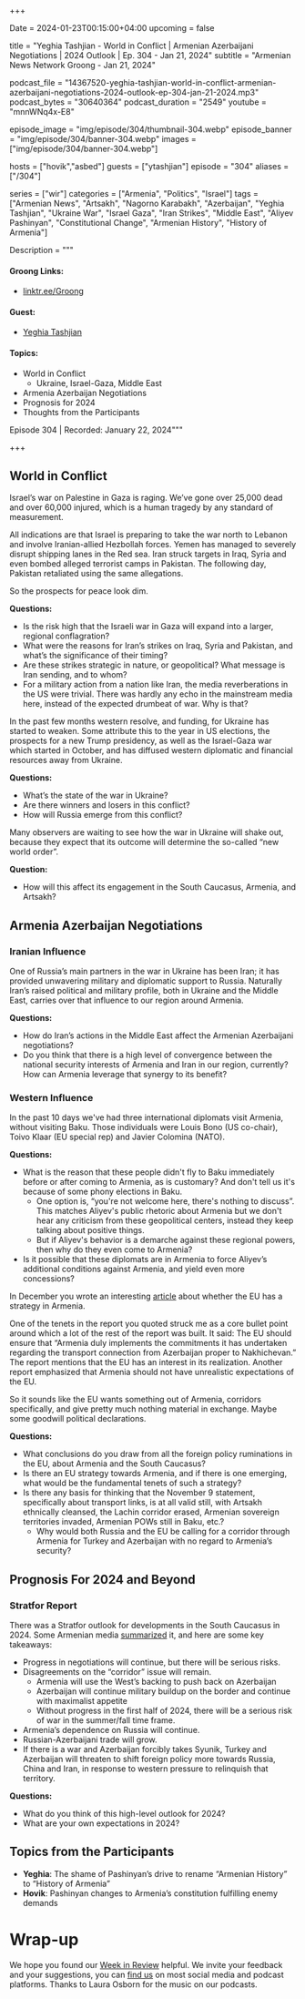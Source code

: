 +++

Date = 2024-01-23T00:15:00+04:00
upcoming = false


title = "Yeghia Tashjian - World in Conflict | Armenian Azerbaijani Negotiations | 2024 Outlook | Ep. 304 - Jan 21, 2024"
subtitle = "Armenian News Network Groong - Jan 21, 2024"

podcast_file = "14367520-yeghia-tashjian-world-in-conflict-armenian-azerbaijani-negotiations-2024-outlook-ep-304-jan-21-2024.mp3"
podcast_bytes = "30640364"
podcast_duration = "2549"
youtube = "mnnWNq4x-E8"

episode_image = "img/episode/304/thumbnail-304.webp"
episode_banner = "img/episode/304/banner-304.webp"
images = ["img/episode/304/banner-304.webp"]

hosts = ["hovik","asbed"]
guests = ["ytashjian"]
episode = "304"
aliases = ["/304"]

series = ["wir"]
categories = ["Armenia", "Politics", "Israel"]
tags = ["Armenian News", "Artsakh", "Nagorno Karabakh", "Azerbaijan", "Yeghia Tashjian", "Ukraine War", "Israel Gaza", "Iran Strikes", "Middle East", "Aliyev Pashinyan", "Constitutional Change", "Armenian History", "History of Armenia"]

Description = """

#### Groong Links:
* [linktr.ee/Groong](https://linktr.ee/groong)

#### Guest:
* [Yeghia Tashjian](/guest/ytashjian)

#### Topics:
* World in Conflict
    * Ukraine, Israel-Gaza, Middle East
* Armenia Azerbaijan Negotiations
* Prognosis for 2024
* Thoughts from the Participants


Episode 304 | Recorded: January 22, 2024"""

+++

## World in Conflict

Israel’s war on Palestine in Gaza is raging. We’ve gone over 25,000 dead and over 60,000 injured, which is a human tragedy by any standard of measurement.

All indications are that Israel is preparing to take the war north to Lebanon and involve Iranian-allied Hezbollah forces. Yemen has managed to severely disrupt shipping lanes in the Red sea. Iran struck targets in Iraq, Syria and even bombed alleged terrorist camps in Pakistan. The following day, Pakistan retaliated using the same allegations.

So the prospects for peace look dim.

**Questions:**
* Is the risk high that the Israeli war in Gaza will expand into a larger, regional conflagration?
* What were the reasons for Iran’s strikes on Iraq, Syria and Pakistan, and what’s the significance of their timing?
* Are these strikes strategic in nature, or geopolitical? What message is Iran sending, and to whom?
* For a military action from a nation like Iran, the media reverberations in the US were trivial. There was hardly any echo in the mainstream media here, instead of the expected drumbeat of war. Why is that?

In the past few months western resolve, and funding, for Ukraine has started to weaken. Some attribute this to the year in US elections, the prospects for a new Trump presidency, as well as the Israel-Gaza war which started in October, and has diffused western diplomatic and financial resources away from Ukraine.

**Questions:**
* What’s the state of the war in Ukraine?
* Are there winners and losers in this conflict?
* How will Russia emerge from this conflict?

Many observers are waiting to see how the war in Ukraine will shake out, because they expect that its outcome will determine the so-called “new world order”.

**Question:**
* How will this affect its engagement in the South Caucasus, Armenia, and Artsakh?


## Armenia Azerbaijan Negotiations


### Iranian Influence

One of Russia’s main partners in the war in Ukraine has been Iran; it has provided unwavering military and diplomatic support to Russia. Naturally Iran’s raised political and military profile, both in Ukraine and the Middle East, carries over that influence to our region around Armenia.

**Questions:**
* How do Iran’s actions in the Middle East affect the Armenian Azerbaijani negotiations?
* Do you think that there is a high level of convergence between the national security interests of Armenia and Iran in our region, currently? How can Armenia leverage that synergy to its benefit?


### Western Influence

In the past 10 days we've had three international diplomats visit Armenia, without visiting Baku. Those individuals were Louis Bono (US co-chair), Toivo Klaar (EU special rep) and Javier Colomina (NATO).

**Questions:**
* What is the reason that these people didn't fly to Baku immediately before or after coming to Armenia, as is customary? And don't tell us it's because of some phony elections in Baku.
    * One option is, “you're not welcome here, there's nothing to discuss”. This matches Aliyev's public rhetoric about Armenia but we don't hear any criticism from these geopolitical centers, instead they keep talking about positive things.
    * But if Aliyev's behavior is a demarche against these regional powers, then why do they even come to Armenia?
* Is it possible that these diplomats are in Armenia to force Aliyev’s additional conditions against Armenia, and yield even more concessions?

In December you wrote an interesting [article](https://armenianweekly.com/2023/12/13/does-the-eu-have-any-strategy-in-the-south-caucasus/) about whether the EU has a strategy in Armenia.

One of the tenets in the report you quoted struck me as a core bullet point around which a lot of the rest of the report was built. It said: The EU should ensure that “Armenia duly implements the commitments it has undertaken regarding the transport connection from Azerbaijan proper to Nakhichevan.” The report mentions that the EU has an interest in its realization. Another report emphasized that Armenia should not have unrealistic expectations of the EU.

So it sounds like the EU wants something out of Armenia, corridors specifically, and give pretty much nothing material in exchange. Maybe some goodwill political declarations.

**Questions:**
* What conclusions do you draw from all the foreign policy ruminations in the EU, about Armenia and the South Caucasus?
* Is there an EU strategy towards Armenia, and if there is one emerging, what would be the fundamental tenets of such a strategy?
* Is there any basis for thinking that the November 9 statement, specifically about transport links, is at all valid still, with Artsakh ethnically cleansed, the Lachin corridor erased, Armenian sovereign territories invaded, Armenian POWs still in Baku, etc.?
    * Why would both Russia and the EU be calling for a corridor through Armenia for Turkey and Azerbaijan with no regard to Armenia’s security?


## Prognosis For 2024 and Beyond


### Stratfor Report

There was a Stratfor outlook for developments in the South Caucasus in 2024. Some Armenian media [summarized](https://news.am/eng/news/801094.html) it, and here are some key takeaways:

* Progress in negotiations will continue, but there will be serious risks.
* Disagreements on the “corridor” issue will remain.
    * Armenia will use the West’s backing to push back on Azerbaijan
    * Azerbaijan will continue military buildup on the border and continue with maximalist appetite
    * Without progress in the first  half of 2024, there will be a serious risk of war in the summer/fall time frame.
* Armenia’s dependence on Russia will continue.
* Russian-Azerbaijani trade will grow.
* If there is a war and Azerbaijan forcibly takes Syunik, Turkey and Azerbaijan will threaten to shift foreign policy more towards Russia, China and Iran, in response to western pressure to relinquish that territory.

**Questions:**
* What do you think of this high-level outlook for 2024?
* What are your own expectations in 2024?


## Topics from the Participants

* **Yeghia**: The shame of Pashinyan’s drive to rename “Armenian History” to “History of Armenia”
* **Hovik**: Pashinyan changes to Armenia’s constitution fulfilling enemy demands

# Wrap-up

We hope you found our [Week in Review](https://podcasts.groong.org/) helpful. We invite your feedback and your suggestions, you can [find us](https://linktr.ee/groong) on most social media and podcast platforms. Thanks to Laura Osborn for the music on our podcasts.

